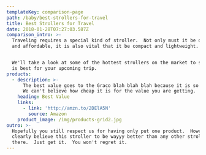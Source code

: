 ```yaml
---
templateKey: comparison-page
path: /baby/best-strollers-for-travel
title: Best Strollers for Travel
date: 2018-01-28T07:27:03.587Z
comparison_intro: >-
  Traveling requires a special kind of stroller.  Not only must it be durable
  and affordable, it is also vital that it be compact and lightweight.


  We'll take a look at some of the hottest strollers on the market to see which
  is best for your upcoming trip.
products:
  - description: >-
      The best value goes to the Graco blah blah blah because it is so awesome! 
      We can't believe how cheap it is for the value you are getting.  Like wow.
    heading: Best Value
    links:
      - link: 'http://amzn.to/2DElA5N'
        source: Amazon
    product_image: /img/products-grid2.jpg
outro: >-
  Hopefully you still respect us for having only put one product.  However, we
  clearly believe this stroller to be wayyy better than any other stroller out
  there.  Just get it.  You won't regret it.
---
```


